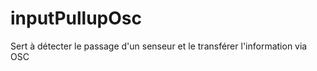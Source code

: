 inputPullupOsc
========

Sert à détecter le passage d'un senseur et le transférer l'information via OSC 
